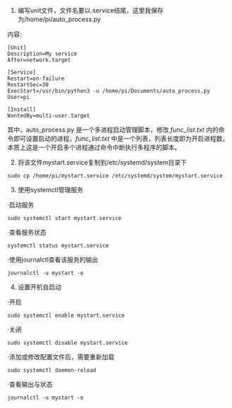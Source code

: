 1. 编写unit文件，文件名要以.service结尾，这里我保存为/home/pi/auto_process.py

内容:

```
[Unit]
Description=My service
After=network.target

[Service]
Restart=on-failure
RestartSec=30
ExecStart=/usr/bin/python3 -u /home/pi/Documents/auto_process.py
User=pi

[Install] 
WantedBy=multi-user.target
```

其中，auto_process.py 是一个多进程启动管理脚本，修改 *func_list.txt* 内的命令即可设置启动的进程，*func_list.txt* 中是一个列表，列表长度即为开启进程数。本质上这是一个开启多个进程通过命令中断执行多程序的脚本。



2. 将该文件mystart.service复制到/etc/systemd/system目录下

```
sudo cp /home/pi/mystart.service /etc/systemd/system/mystart.service
```

 

3. 使用systemctl管理服务

·启动服务

```
sudo systemctl start mystart.service
```

·查看服务状态

```
systemctl status mystart.service
```

·使用journalctl查看该服务的输出

```
journalctl -u mystart -e
```

 

4. 设置开机自启动

·开启

```
sudo systemctl enable mystart.service
```

·关闭

```
sudo systemctl disable mystart.service
```

·添加或修改配置文件后，需要重新加载

```
sudo systemctl daemon-reload
```

·查看输出与状态

```
journalctl -u mystart -e
```

 